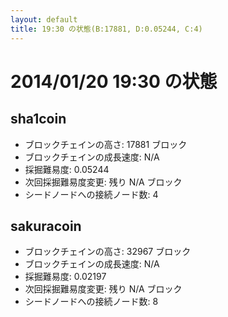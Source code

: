 ```yaml
---
layout: default
title: 19:30 の状態(B:17881, D:0.05244, C:4)
---
```

# 2014/01/20 19:30 の状態

## sha1coin
* ブロックチェインの高さ: 17881 ブロック
* ブロックチェインの成長速度: N/A
* 採掘難易度: 0.05244
* 次回採掘難易度変更: 残り N/A ブロック
* シードノードへの接続ノード数: 4

## sakuracoin
* ブロックチェインの高さ: 32967 ブロック
* ブロックチェインの成長速度: N/A
* 採掘難易度: 0.02197
* 次回採掘難易度変更: 残り N/A ブロック
* シードノードへの接続ノード数: 8